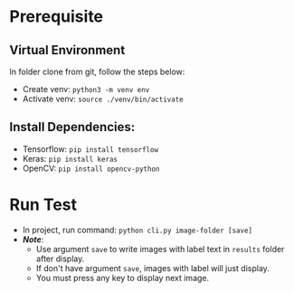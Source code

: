 # Prerequisite
## Virtual Environment
In folder clone from git, follow the steps below:
* Create venv: `python3 -m venv env`
* Activate venv: `source ./venv/bin/activate`
## Install Dependencies: 
* Tensorflow: `pip install tensorflow`  
* Keras: `pip install keras` 
* OpenCV: `pip install opencv-python`
# Run Test
- In project, run command: `python cli.py image-folder [save]`
- ***Note***: 
    - Use argument `save` to write images with label text in `results` folder after display.
    - If don't have argument `save`, images with label will just display.
    - You must press any key to display next image. 